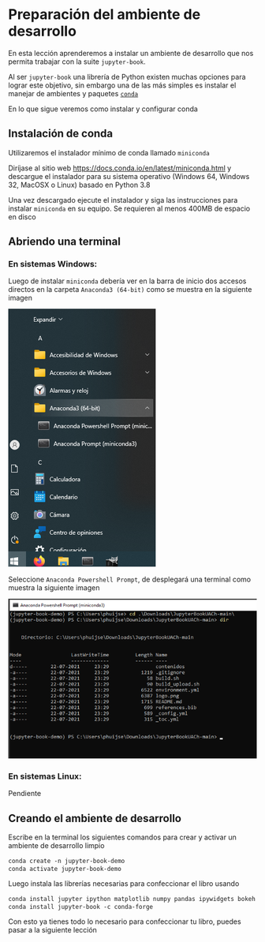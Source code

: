 # Preparación del ambiente de desarrollo

En esta lección aprenderemos a instalar un ambiente de desarrollo que nos permita trabajar con la suite `jupyter-book`. 

Al ser `jupyter-book` una librería de Python existen muchas opciones para lograr este objetivo, sin embargo una de las más simples es instalar el manejar de ambientes y paquetes [`conda`](https://conda.io/projects/conda/en/latest/user-guide/tasks/manage-environments.html)

En lo que sigue veremos como instalar y configurar conda

## Instalación de conda

Utilizaremos el instalador mínimo de conda llamado `miniconda`

Diríjase al sitio web https://docs.conda.io/en/latest/miniconda.html y descargue el instalador para su sistema operativo (Windows 64, Windows 32, MacOSX o Linux) basado en Python 3.8

Una vez descargado ejecute el instalador y siga las instrucciones para instalar `miniconda` en su equipo. Se requieren al menos 400MB de espacio en disco

## Abriendo una terminal 

### En sistemas Windows: 

Luego de instalar `miniconda` debería ver en la barra de inicio dos accesos directos en la carpeta `Anaconda3 (64-bit)` como se muestra en la siguiente imagen

<img src="../figuras/menu_inicio.png">

Seleccione `Anaconda Powershell Prompt`, de desplegará una terminal como muestra la siguiente imagen

<img src="../figuras/terminal.png">

### En sistemas Linux:

Pendiente

## Creando el ambiente de desarrollo

Escribe en la terminal los siguientes comandos para crear y activar un ambiente de desarrollo limpio

```
conda create -n jupyter-book-demo
conda activate jupyter-book-demo
```

Luego instala las librerías necesarias para confeccionar el libro usando

```
conda install jupyter ipython matplotlib numpy pandas ipywidgets bokeh
conda install jupyter-book -c conda-forge
```

Con esto ya tienes todo lo necesario para confeccionar tu libro, puedes pasar a la siguiente lección
